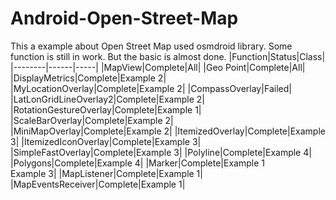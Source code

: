 # Android-Open-Street-Map
 This a example about Open Street Map used osmdroid library. Some function is still in work. But the basic is almost done.
 |Function|Status|Class|
 |--------|------|-----|
 |MapView|Complete|All|
 |Geo Point|Complete|All|
 |DisplayMetrics|Complete|Example 2|
 |MyLocationOverlay|Complete|Example 2|
 |CompassOverlay|Failed|
 |LatLonGridLineOverlay2|Complete|Example 2|
 |RotationGestureOverlay|Complete|Example 1|
 |ScaleBarOverlay|Complete|Example 2|
 |MiniMapOverlay|Complete|Example 2|
 |ItemizedOverlay|Complete|Example 3|
 |ItemizedIconOverlay|Complete|Example 3|
 |SimpleFastOverlay|Complete|Example 3|
 |Polyline|Complete|Example 4|
 |Polygons|Complete|Example 4|
 |Marker|Complete|Example 1<br>Example 3|
 |MapListener|Complete|Example 1|
 |MapEventsReceiver|Complete|Example 1|
 
